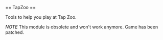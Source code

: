 == TapZoo ==

Tools to help you play at Tap Zoo.

*NOTE* This module is obsolete and won't work anymore. Game has been patched.


